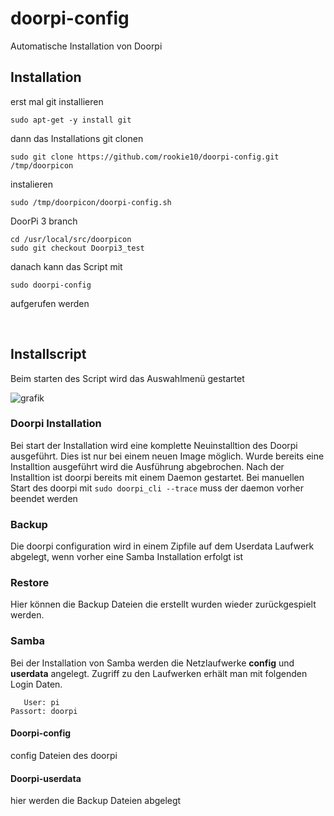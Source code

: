 # doorpi-config
Automatische Installation von Doorpi

## Installation
erst mal git installieren 
```
sudo apt-get -y install git
```
dann das Installations git clonen 
```
sudo git clone https://github.com/rookie10/doorpi-config.git /tmp/doorpicon
```
instalieren
```
sudo /tmp/doorpicon/doorpi-config.sh
```
DoorPi 3 branch
```
cd /usr/local/src/doorpicon
sudo git checkout Doorpi3_test
```

danach kann das Script mit 
```
sudo doorpi-config
```
aufgerufen werden

<br>

## Installscript
Beim starten des Script wird das Auswahlmenü gestartet

![grafik](https://user-images.githubusercontent.com/3772602/133646277-407f6e2b-6264-499a-9844-5da2eab88631.png)

### Doorpi Installation
Bei start der Installation wird eine komplette Neuinstalltion des Doorpi ausgeführt. Dies ist nur bei einem neuen Image möglich. Wurde bereits eine Installtion ausgeführt wird die Ausführung abgebrochen.
Nach der Installtion ist doorpi bereits mit einem Daemon gestartet. Bei manuellen Start des doorpi mit ```sudo doorpi_cli --trace```  muss der daemon vorher beendet werden

### Backup
Die doorpi configuration wird in einem Zipfile auf dem Userdata Laufwerk abgelegt, wenn vorher eine Samba Installation erfolgt ist 

### Restore 
Hier können die Backup Dateien die erstellt wurden wieder zurückgespielt werden.

### Samba
Bei der Installation von Samba werden die Netzlaufwerke <b>config</b> und <b>userdata</b> angelegt. Zugriff zu den Laufwerken erhält man mit folgenden Login Daten.
```
   User: pi
Passort: doorpi
```

#### Doorpi-config
config Dateien des doorpi

#### Doorpi-userdata 
hier werden die Backup Dateien abgelegt
